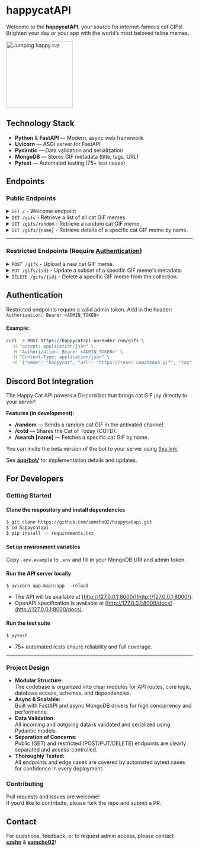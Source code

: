 # happycatAPI

Welcome to the **happycatAPI**, your source for internet-famous cat GIFs! Brighten your day or your app with the world’s most beloved feline memes.

<img src="https://media1.tenor.com/m/_hUq1BSUsiMAAAAC/cat-cute.gif" alt="Jumping happy cat" width="180" height="180">

## Technology Stack

- **Python** & **FastAPI** — Modern, async web framework
- **Uvicorn** — ASGI server for FastAPI
- **Pydantic** — Data validation and serialization
- **MongoDB** — Stores GIF metadata (title, tags, URL)
- **Pytest** — Automated testing (75+ test cases)

## Endpoints

### Public Endpoints

<details>
<summary><code>GET /</code> - Welcome endpoint</summary>

```
^>⩊<^ Welcome to the Happy Cat API ^>⩊<^

This API delivers GIFs of world-renowned cats — here to brighten your day.
Co-authored by Sujin Shin and Sungmin Cho.

Available endpoints:
GET /gifs           - Retrieve a list of all cat GIF memes
GET /gifs/{id}      - Retrieve details of a specific cat GIF meme
```

</details>

<details>
<summary><code>GET /gifs</code> - Retrieve a list of all cat GIF memes.</summary>

**Query Parameters:**  
`tag` (optional): Filter GIFs by tag.

```bash
$ curl -H "accept: application/json" https://happycatapi.onrender.com/gifs/
{
  "gifs": [
    {
      "id": "68533837cfec18989367b60b",
      "name": "happycat",
      "url": "https://tenor.com/bXAn9.gif",
      "tag": [
        "happy",
        "tabby",
        "happycat"
      ]
    },
    {
      "id": "685343594050c9b94faa4359",
      "name": "oiia",
      "url": "https://tenor.com/fFr2do9u7Kw.gif",
      "tag": [
        "oiia"
      ]
    },
    ...
  ]
}
```

</details>

<details>
<summary><code>GET /gifs/random</code> - Retrieve a random cat GIF meme.</summary>

```bash
$ curl -H "accept: application/json" https://happycatapi.onrender.com/gifs/random

{
  "id": "685382d38bf9e1317117dd96",
  "name": "huhcat",
  "url": "https://tenor.com/sqMU1WMDcgD.gif",
  "tag": ["huhcat"]
}
```

</details>

<details>
<summary><code>GET /gifs/{name}</code> - Retrieve details of a specific cat GIF meme by name.</summary>

```bash
$ curl -H "accept: application/json" https://happycatapi.onrender.com/gifs/chipichipi

{
  "id": "685382d48bf9e1317117dd97",
  "name": "chipichipi",
  "url": "https://tenor.com/dpqqxee0PFw.gif",
  "tag": ["chipichipi"]
}
```

</details>

---

### Restricted Endpoints (Require [Authentication](#Authentication))

<details>
<summary><code>POST /gifs</code> - Upload a new cat GIF meme.</summary>

**Body Example:**

```json
{
  "name": "happycat",
  "url": "https://tenor.com/bXAn9.gif",
  "tag": ["happy", "tabby"]
}
```

</details>

<details>
<summary><code>PUT /gifs/{id}</code> - Update a subset of a specific GIF meme's metadata.</summary>

**Body Example:**

```json
{
  "url": "https://tenor.com/newcat.gif",
  "tag": ["happy", "orange"]
}
```

</details>

<details>
<summary><code>DELETE /gifs/{id}</code> - Delete a specific GIF meme from the collection.</summary>
No body required.
</details>

## Authentication

Restricted endpoints require a valid admin token. Add in the header: `Authorization: Bearer <ADMIN_TOKEN>`

#### Example:

```bash
curl -X POST https://happycatapi.onrender.com/gifs \
  -H "accept: application/json" \
  -H "Authorization: Bearer <ADMIN_TOKEN>" \
  -H "Content-Type: application/json" \
  -d '{"name": "happycat", "url": "https://tenor.com/bXAn9.gif", "tag": ["happy"]}'
```

## Discord Bot Integration

The Happy Cat API powers a Discord bot that brings cat GIF joy directly to your server!

**Features (in development):**

- **/random** — Sends a random cat GIF in the activated channel.
- **/cotd** — Shares the Cat of Today (COTD).
- **/search [name]** — Fetches a specific cat GIF by name.

You can invite the beta version of the bot to your server using [this link](https://discord.com/oauth2/authorize?client_id=1380723035082063923&permissions=2048&integration_type=0&scope=bot).

See [**app/bot/**](/app/bot) for implementation details and updates.

## For Developers

### Getting Started

#### Clone the respository and install dependencies

```bash
$ git clone https://github.com/samcho02/happycatapi.git
$ cd happycatapi
$ pip install -r requirements.txt
```

#### Set up environment variables

Copy `.env.example` to `.env` and fill in your MongoDB URI and admin token.

#### Run the API server locally

`$ uvicorn app.main:app --reload`

- The API will be available at [http://127.0.0.1:8000/](http://127.0.0.1:8000/).
- OpenAPI specification is available at [http://127.0.0.1:8000/docs](http://127.0.0.1:8000/docs).

#### Run the test suite

`$ pytest`

- 75+ automated tests ensure reliability and full coverage.

---

### Project Design

- **Modular Structure:**  
  The codebase is organized into clear modules for API routes, core logic, database access, schemas, and dependencies.
- **Async & Scalable:**  
  Built with FastAPI and async MongoDB drivers for high concurrency and performance.
- **Data Validation:**  
  All incoming and outgoing data is validated and serialized using Pydantic models.
- **Separation of Concerns:**  
  Public (GET) and restricted (POST/PUT/DELETE) endpoints are clearly separated and access-controlled.
- **Thoroughly Tested:**  
  All endpoints and edge cases are covered by automated pytest cases for confidence in every deployment.

### Contributing

Pull requests and issues are welcome!  
If you’d like to contribute, please fork the repo and submit a PR.

## Contact

For questions, feedback, or to request admin access, please contact  
[**szshn**](https://github.com/szshn) & [**samcho02**](https://github.com/samcho02)!
